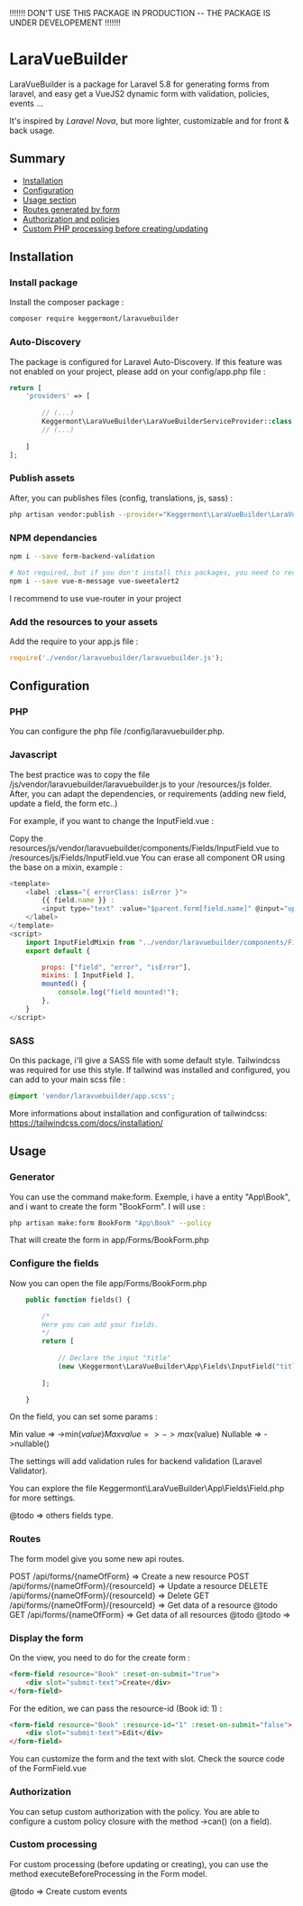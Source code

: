 !!!!!!! DON'T USE THIS PACKAGE IN PRODUCTION -- THE PACKAGE IS UNDER DEVELOPEMENT !!!!!!!

# LaraVueBuilder

LaraVueBuilder is a package for Laravel 5.8 for generating forms from laravel, and easy get a VueJS2 dynamic form with validation, policies, events ...

It's inspired by *Laravel Nova*, but more lighter, customizable and for front & back usage.


## Summary
- [Installation](#installation)
- [Configuration](#configuration)
- [Usage section](#usage)
- [Routes generated by form](#routes)
- [Authorization and policies](#authorization)
- [Custom PHP processing before creating/updating](#custom-processing)

## Installation

### Install package
Install the composer package :
```bash
composer require keggermont/laravuebuilder
```


### Auto-Discovery
The package is configured for Laravel Auto-Discovery.
If this feature was not enabled on your project, please add on your config/app.php file :


```php
return [
    'providers' => [
    
        // (...)        
        Keggermont\LaraVueBuilder\LaraVueBuilderServiceProvider::class,
        // (...)
        
    ]
];
```

### Publish assets

After, you can publishes files (config, translations, js, sass) :
```bash
php artisan vendor:publish --provider="Keggermont\LaraVueBuilder\LaraVueBuilderServiceProvider"
```

### NPM dependancies
```bash
npm i --save form-backend-validation

# Not required, but if you don't install this packages, you need to reconfigure the file in resources/js/laravuebuilder.js
npm i --save vue-m-message vue-sweetalert2
```

I recommend to use vue-router in your project 


### Add the resources to your assets

Add the require to your app.js file :
```js
require('./vendor/laravuebuilder/laravuebuilder.js');
```

## Configuration

### PHP
You can configure the php file /config/laravuebuilder.php.

### Javascript
The best practice was to copy the file /js/vendor/laravuebuilder/laravuebuilder.js to your /resources/js folder.
After, you can adapt the dependencies, or requirements (adding new field, update a field, the form etc..)

For example, if you want to change the InputField.vue :

Copy the resources/js/vendor/laravuebuilder/components/Fields/InputField.vue to /resources/js/Fields/InputField.vue
You can erase all component OR using the base on a mixin, example :
```js
<template>
    <label :class="{ errorClass: isError }">
        {{ field.name }} :
        <input type="text" :value="$parent.form[field.name]" @input="updateField($event.target.value)" v-on:keyup.enter="$parent.onSubmit">
    </label>
</template> 
<script>
    import InputFieldMixin from "../vendor/laravuebuilder/components/Fields/InputField.vue";
    export default {

        props: ["field", "error", "isError"],
        mixins: [ InputField ],
        mounted() {
            console.log("field mounted!");
        }, 
    }
</script>
```

### SASS
On this package, i'll give a SASS file with some default style.
Tailwindcss was required for use this style. If tailwind was installed and configured, you can add to your main scss file : 

```css
@import 'vendor/laravuebuilder/app.scss';
```

More informations about installation and configuration of tailwindcss: https://tailwindcss.com/docs/installation/


## Usage

### Generator
You can use the command make:form.
Exemple, i have a entity "App\Book", and i want to create the form "BookForm". I will use :

```bash
php artisan make:form BookForm "App\Book" --policy
```

That will create the form in app/Forms/BookForm.php

### Configure the fields
Now you can open the file app/Forms/BookForm.php

```php
    public function fields() {

        /*
        Here you can add your fields.
        */
        return [
            
            // Declare the input "title"
            (new \Keggermont\LaraVueBuilder\App\Fields\InputField("title"))->nullable(false)
            
        ];

    }
```

On the field, you can set some params :

Min value => ->min($value)
Max value => ->max($value)
Nullable => ->nullable()

The settings will add validation rules for backend validation (Laravel Validator).

You can explore the file Keggermont\LaraVueBuilder\App\Fields\Field.php for more settings.

@todo => others fields type.

### Routes
The form model give you some new api routes.

POST /api/forms/{nameOfForm} => Create a new resource
POST /api/forms/{nameOfForm}/{resourceId} => Update a resource
DELETE /api/forms/{nameOfForm}/{resourceId} => Delete
GET /api/forms/{nameOfForm}/{resourceId} => Get data of a resource @todo
GET /api/forms/{nameOfForm} => Get data of all resources @todo
@todo => 

### Display the form 
On the view, you need to do for the create form :
```html
<form-field resource="Book" :reset-on-submit="true">
    <div slot="submit-text">Create</div>
</form-field>
```
For the edition, we can pass the resource-id (Book id: 1) :
```html
<form-field resource="Book" :resource-id="1" :reset-on-submit="false">
    <div slot="submit-text">Edit</div>
</form-field>
```

You can customize the form and the text with slot. Check the source code of the FormField.vue


### Authorization
You can setup custom authorization with the policy. 
You are able to configure a custom policy closure with the method ->can() (on a field).

### Custom processing
For custom processing (before updating or creating), you can use the method executeBeforeProcessing in the Form model.

@todo => Create custom events

